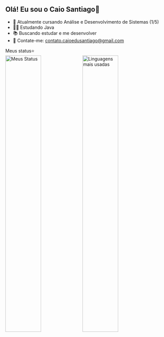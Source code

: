 ## Olá! Eu sou o Caio Santiago👋

- 🔭 Atualmente cursando Análise e Desenvolvimento de Sistemas (1/5)
- 👨‍💻 Estudando Java 
- 📚 Buscando estudar e me desenvolver
- 📧 Contate-me: contato.caioedusantiago@gmail.com

Meus status⭐<br>
<img align="left" width="47%" alt="Meus Status" src="https://github-readme-stats.vercel.app/api?username=suntziago&show_icons=true">
<img  align="left" width="47%" alt="Linguagens mais usadas" src="https://github-readme-stats.vercel.app/api/top-langs/?username=suntziago&layout=compact">
